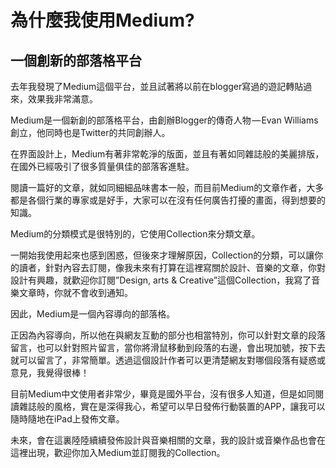 為什麼我使用Medium?
===================

一個創新的部落格平台
--------------------

去年我發現了Medium這個平台，並且試著將以前在blogger寫過的遊記轉貼過來，效果我非常滿意。

Medium是一個新創的部落格平台，由創辦Blogger的傳奇人物 — Evan
Williams創立，他同時也是Twitter的共同創辦人。

在界面設計上，Medium有著非常乾淨的版面，並且有著如同雜誌般的美麗排版，在國外已經吸引了很多質量俱佳的部落客進駐。

閱讀一篇好的文章，就如同細細品味書本一般，而目前Medium的文章作者，大多都是各個行業的專家或是好手，大家可以在沒有任何廣告打擾的畫面，得到想要的知識。

Medium的分類模式是很特別的，它使用Collection來分類文章。

一開始我使用起來也感到困惑，但後來才理解原因，Collection的分類，可以讓你的讀者，針對內容去訂閱，像我未來有打算在這裡寫關於設計、音樂的文章，你對設計有興趣，就歡迎你訂閱”Design,
arts & Creative”這個Collection，我寫了音樂文章時，你就不會收到通知。

因此，Medium是一個內容導向的部落格。

正因為內容導向，所以他在與網友互動的部分也相當特別，你可以針對文章的段落留言，也可以針對照片留言，當你將滑鼠移動到段落的右邊，會出現加號，按下去就可以留言了，非常簡單。透過這個設計作者可以更清楚網友對哪個段落有疑惑或意見，我覺得很棒！

目前Medium中文使用者非常少，畢竟是國外平台，沒有很多人知道，但是如同閱讀雜誌般的風格，實在是深得我心，希望可以早日發佈行動裝置的APP，讓我可以隨時隨地在iPad上發佈文章。

未來，會在這裏陸陸續續發佈設計與音樂相關的文章，我的設計或音樂作品也會在這裡出現，歡迎你加入Medium並訂閱我的Collection。



